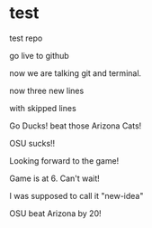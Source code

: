 # test
test repo

go live to github


now we are talking git and terminal.

now three new lines

with skipped lines

Go Ducks! beat those Arizona Cats!

OSU sucks!!

Looking forward to the game!

Game is at 6. Can't wait!

I was supposed to call it "new-idea"

OSU beat Arizona by 20!
